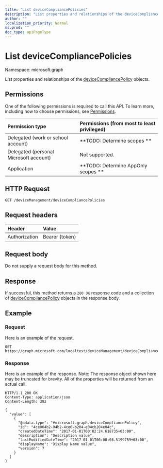 ```yaml
---
title: "List deviceCompliancePolicies"
description: "List properties and relationships of the deviceCompliancePolicy objects."
author: ""
localization_priority: Normal
ms.prod: ""
doc_type: apiPageType
---
```


# List deviceCompliancePolicies

Namespace: microsoft.graph

List properties and relationships of the [deviceCompliancePolicy](../resources/devicecompliancepolicy.md) objects.

## Permissions
One of the following permissions is required to call this API. To learn more, including how to choose permissions, see [Permissions](/concepts/permissions-reference.md).

|Permission type|Permissions (from most to least privileged)|
|:---|:---|
|Delegated (work or school account)|**TODO: Determine scopes **|
|Delegated (personal Microsoft account)|Not supported.|
|Application|**TODO: Determine AppOnly scopes **|

## HTTP Request
<!-- {
  "blockType": "ignored"
}
-->
``` http
GET /deviceManagement/deviceCompliancePolicies
```

## Request headers
|Header|Value|
|:---|:---|
|Authorization|Bearer {token}|

## Request body
Do not supply a request body for this method.

## Response
If successful, this method returns a `200 OK` response code and a collection of [deviceCompliancePolicy](../resources/devicecompliancepolicy.md) objects in the response body.

## Example

### Request
Here is an example of the request.
<!-- {
  "blockType": "request",
  "name": "get_devicecompliancepolicy"
}
-->
``` http
GET https://graph.microsoft.com/localtest/deviceManagement/deviceCompliancePolicies
```

### Response
Here is an example of the response. Note: The response object shown here may be truncated for brevity. All of the properties will be returned from an actual call.
<!-- {
  "blockType": "response",
  "truncated": true,
  "@odata.type": "collection(microsoft.graph.devicecompliancepolicy)"
}
-->
``` http
HTTP/1.1 200 OK
Content-Type: application/json
Content-Length: 392

{
  "value": [
    {
      "@odata.type": "#microsoft.graph.deviceCompliancePolicy",
      "id": "4ce004b2-04b2-4ce0-b204-e04cb204e04c",
      "createdDateTime": "2017-01-01T00:02:24.618735+03:00",
      "description": "Description value",
      "lastModifiedDateTime": "2017-01-01T00:00:08.5199759+03:00",
      "displayName": "Display Name value",
      "version": 7
    }
  ]
}
```

